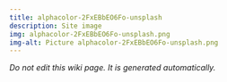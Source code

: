 ```yaml
---
title: alphacolor-2FxEBbEO6Fo-unsplash
description: Site image
img: alphacolor-2FxEBbEO6Fo-unsplash.png
img-alt: Picture alphacolor-2FxEBbEO6Fo-unsplash.png
---
```


_Do not edit this wiki page. It is generated automatically._ 

